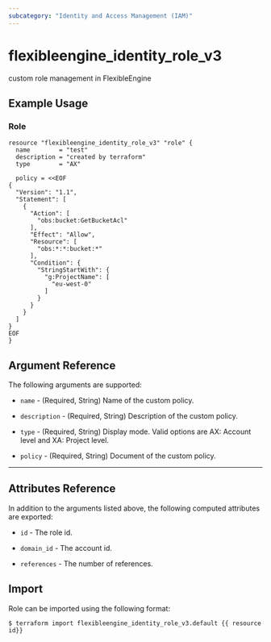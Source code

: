 ```yaml
---
subcategory: "Identity and Access Management (IAM)"
---
```


# flexibleengine\_identity\_role\_v3

custom role management in FlexibleEngine

## Example Usage

### Role

```hcl
resource "flexibleengine_identity_role_v3" "role" {
  name        = "test"
  description = "created by terraform"
  type        = "AX"

  policy = <<EOF
{
  "Version": "1.1",
  "Statement": [
    {
      "Action": [
        "obs:bucket:GetBucketAcl"
      ],
      "Effect": "Allow",
      "Resource": [
        "obs:*:*:bucket:*"
      ],
      "Condition": {
        "StringStartWith": {
          "g:ProjectName": [
            "eu-west-0"
          ]
        }
      }
    }
  ]
}
EOF
}
```

## Argument Reference

The following arguments are supported:

* `name` - (Required, String) Name of the custom policy. 

* `description` - (Required, String) Description of the custom policy.

* `type` - (Required, String) Display mode. Valid options are AX: Account level and XA: Project level.

* `policy` - (Required, String) Document of the custom policy.

- - -

## Attributes Reference

In addition to the arguments listed above, the following computed attributes are exported:

* `id` - The role id.

* `domain_id` - The account id.

* `references` - The number of references.

## Import

Role can be imported using the following format:

```
$ terraform import flexibleengine_identity_role_v3.default {{ resource id}}
```
